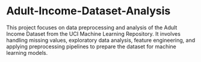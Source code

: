 # Adult-Income-Dataset-Analysis
This project focuses on data preprocessing and analysis of the Adult Income Dataset from the UCI Machine Learning Repository. It involves handling missing values, exploratory data analysis, feature engineering, and applying preprocessing pipelines to prepare the dataset for machine learning models.
